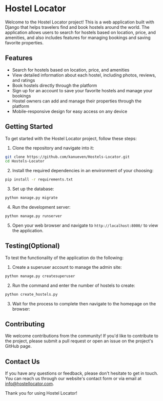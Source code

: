# Hostel Locator

Welcome to the Hostel Locator project! This is a web application built with Django that helps travelers find and book hostels around the world. The application allows users to search for hostels based on location, price, and amenities, and also includes features for managing bookings and saving favorite properties.

## Features

* Search for hostels based on location, price, and amenities
* View detailed information about each hostel, including photos, reviews, and ratings
* Book hostels directly through the platform
* Sign up for an account to save your favorite hostels and manage your bookings
* Hostel owners can add and manage their properties through the platform
* Mobile-responsive design for easy access on any device

## Getting Started

To get started with the Hostel Locator project, follow these steps:

1. Clone the repository and navigate into it:

```bash
git clone https://github.com/kanueven/Hostels-Locator.git
cd Hostels-Locator
```


2. Install the required dependencies in an environment of your choosing:

```bash
pip install -r requirements.txt
```


3. Set up the database:

```bash
python manage.py migrate
```


4. Run the development server:

```bash
python manage.py runserver
```


5. Open your web browser and navigate to `http://localhost:8000/` to view the application.

## Testing(Optional)

To test the functionality of the application do the following:

1. Create a superuser account to manage the admin site:

```bash
python manage.py createsuperuser
```


2. Run the command and enter the number of hostels to create:

```bash
python create_hostels.py
```


3. Wait for the process to complete then navigate to the homepage on the browser:


## Contributing

We welcome contributions from the community! If you'd like to contribute to the project, please submit a pull request or open an issue on the project's GitHub page.

## Contact Us

If you have any questions or feedback, please don't hesitate to get in touch. You can reach us through our website's contact form or via email at info@hostellocator.com.

Thank you for using Hostel Locator!
